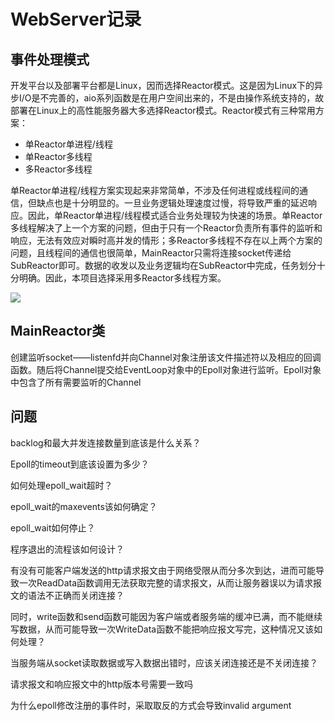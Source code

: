 # WebServer记录

## 事件处理模式

开发平台以及部署平台都是Linux，因而选择Reactor模式。这是因为Linux下的异步I/O是不完善的，aio系列函数是在用户空间出来的，不是由操作系统支持的，故部署在Linux上的高性能服务器大多选择Reactor模式。Reactor模式有三种常用方案：

- 单Reactor单进程/线程
- 单Reactor多线程
- 多Reactor多线程

单Reactor单进程/线程方案实现起来非常简单，不涉及任何进程或线程间的通信，但缺点也是十分明显的。一旦业务逻辑处理速度过慢，将导致严重的延迟响应。因此，单Reactor单进程/线程模式适合业务处理较为快速的场景。单Reactor多线程解决了上一个方案的问题，但由于只有一个Reactor负责所有事件的监听和响应，无法有效应对瞬时高并发的情形；多Reactor多线程不存在以上两个方案的问题，且线程间的通信也很简单，MainReactor只需将连接socket传递给SubReactor即可。数据的收发以及业务逻辑均在SubReactor中完成，任务划分十分明确。因此，本项目选择采用多Reactor多线程方案。

![](../image/reactor.png)

## MainReactor类

创建监听socket——listenfd并向Channel对象注册该文件描述符以及相应的回调函数。随后将Channel提交给EventLoop对象中的Epoll对象进行监听。Epoll对象中包含了所有需要监听的Channel



## 问题

backlog和最大并发连接数量到底该是什么关系？

Epoll的timeout到底该设置为多少？

如何处理epoll_wait超时？

epoll_wait的maxevents该如何确定？

epoll_wait如何停止？

程序退出的流程该如何设计？

有没有可能客户端发送的http请求报文由于网络受限从而分多次到达，进而可能导致一次ReadData函数调用无法获取完整的请求报文，从而让服务器误以为请求报文的语法不正确而关闭连接？

同时，write函数和send函数可能因为客户端或者服务端的缓冲已满，而不能继续写数据，从而可能导致一次WriteData函数不能把响应报文写完，这种情况又该如何处理？

当服务端从socket读取数据或写入数据出错时，应该关闭连接还是不关闭连接？

请求报文和响应报文中的http版本号需要一致吗

为什么epoll修改注册的事件时，采取取反的方式会导致invalid argument

